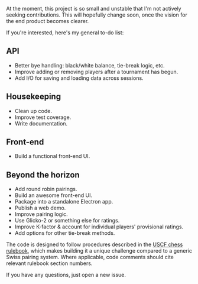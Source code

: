 At the moment, this project is so small and unstable that I'm not actively seeking contributions. This will hopefully change soon, once the vision for the end product becomes clearer.

If you're interested, here's my general to-do list:

## API
- Better bye handling: black/white balance, tie-break logic, etc.
- Improve adding or removing players after a tournament has begun.
- Add I/O for saving and loading data across sessions.

## Housekeeping
- Clean up code.
- Improve test coverage.
- Write documentation.

## Front-end
- Build a functional front-end UI.

## Beyond the horizon
- Add round robin pairings.
- Build an awesome front-end UI.
- Package into a standalone Electron app.
- Publish a web demo.
- Improve pairing logic.
- Use Glicko-2 or something else for ratings.
- Improve K-factor & account for individual players' provisional ratings.
- Add options for other tie-break methods.

The code is designed to follow procedures described in the [USCF chess rulebook](http://www.uschess.org/content/view/7752/369/), which makes building it a unique challenge compared to a generic Swiss pairing system. Where applicable, code comments should cite relevant rulebook section numbers.

If you have any questions, just open a new issue.